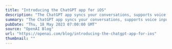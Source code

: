 ```yaml
---
title: "Introducing the ChatGPT app for iOS"
description: "The ChatGPT app syncs your conversations, supports voice input, and brings our latest model improvements to your fingertips."
summary: "The ChatGPT app syncs your conversations, supports voice input, and brings our latest model improvements to your fingertips."
pubDate: "Thu, 18 May 2023 07:00:00 GMT"
source: "OpenAI Blog"
url: "https://openai.com/blog/introducing-the-chatgpt-app-for-ios"
thumbnail: ""
---
```


